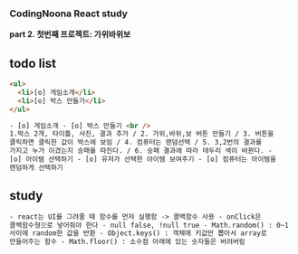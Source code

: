 <h3>CodingNoona React study</h3>

<b>part 2. 첫번째 프로젝트: 가위바위보</b>

## todo list

```html
<ul>
  <li>[o] 게임소개</li>
  <li>[o] 박스 만들기</li>
</ul>

- [o] 게임소개 - [o] 박스 만들기 <br />
1.박스 2개, 타이틀, 사진, 결과 추가 / 2. 가위,바위,보 버튼 만들기 / 3. 버튼을
클릭하면 클릭한 값이 박스에 보임 / 4. 컴퓨터는 랜덤선택 / 5. 3,2번의 결과를
가지고 누가 이겼는지 승패를 따진다. / 6. 승패 결과에 따라 테두리 색이 바뀐다. -
[o] 아이템 선택하기 - [o] 유저가 선택한 아이템 보여주기 - [o] 컴퓨터는 아이템을
랜덤하게 선택하기
```

## study

```html
- react는 UI를 그려줄 때 함수를 먼저 실행함 -> 콜백함수 사용 - onClick은
콜백함수형으로 넣어줘야 한다 - null false, !null true - Math.random() : 0~1
사이에 random한 값을 반환 - Object.keys() : 객체에 키값만 뽑아서 array로
만들어주는 함수 - Math.floor() : 소수점 아래에 있는 숫자들은 버려버림
```
